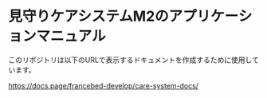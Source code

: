 # 見守りケアシステムM2のアプリケーションマニュアル

このリポジトリは以下のURLで表示するドキュメントを作成するために使用しています。

https://docs.page/francebed-develop/care-system-docs/

